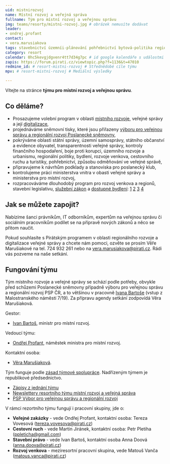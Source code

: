 ```yaml
---
uid: mistnirozvoj
name: Místní rozvoj a veřejná správa
fullname: Tým pro místní rozvoj a veřejnou správu
img: teams/resorty/mistni-rozvoj.jpg # obrázek nemusíte dodávat
leader: 
- ondrej.profant
contact:
- vera.marusiakova
tags: stavebnictví územníi-plánování pohřebnictví bytová-politika regionálníi-politika státní-správa územní-samospráva
category: resort
calendar: 0hc5kevgjdgvenr4tt7d34g7pc # id google kalendáře s událostmi
zapis: https://forum.pirati.cz/viewtopic.php?f=1136&t=47010
redmine_id: # resort-mistni-rozvoj # Střednědobé cíle týmu
mpv: # resort-mistni-rozvoj # Mediální výsledky

---
```


Vítejte na stránce **týmu pro místní rozvoj a veřejnou správu**.

Co děláme?
----------

* Prosazujeme volební program v oblasti [místního rozvoje](https://www.pirati.cz/program/psp2017/mistni-rozvoj/), veřejné správy a její [digitalizace](https://www.pirati.cz/program/psp2017/informatika/),
* projednáváme sněmovní tisky, které jsou přiřazeny [výboru pro veřejnou správu a regionální rozvoj Poslanecké sněmovny](http://www.psp.cz/sqw/hp.sqw?k=4400),
* pokrýváme oblasti státní správy, územní samosprávy, státního občanství a evidence obyvatel, transparentnosti veřejné správy, kontroly finančního hospodaření, boje proti korupci, územního rozvoje a urbanismu, regionální politiky, bydlení, rozvoje venkova, cestovního ruchu a turistiky, pohřebnictví, způsobu odměňování ve veřejné správě,
* připravujeme k návrhům podklady a stanoviska pro poslanecký klub,
* kontrolujeme práci ministerstva vnitra v obasti veřejné správy a ministerstva pro místní rozvoj,
* rozpracováváme dlouhodobý program pro rozvoj venkova a regionů, stavební legislativu, [služební zákon](https://www.pirati.cz/program/dlouhodoby/sluzebni-zakon/) a [dostupné bydlení](https://www.socialni-a-dostupne-bydleni.cz/): [1](https://www.pirati.cz/tiskove-zpravy/bartos-richterova-simral-jednali-mmr.html) [2](https://www.pirati.cz/tiskove-zpravy/pirati-pripravuji-legislativu-k-socialnimu-bydleni.html) [3](https://www.pirati.cz/tiskove-zpravy/vyloucenych-lokalit-pribyva.html) [4](https://www.pirati.cz/tiskove-zpravy/pirati-radi-ministryni-jak-zvladnout-airbnb-a-drahe-bydleni.html)

Jak se můžete zapojit?
-----------------------------

Nabízíme šanci právníkům, IT odborníkům, expertům na veřejnou správu či sociálním pracovníkům podílet se na přípravě nových zákonů a něco se přitom naučit.

Pokud souhlasíte s Pirátským programem v oblasti regionálního rozvoje a digitalizace veřejné správy a chcete nám pomoci, ozvěte se prosím Věře Marušiakové na tel. 724 932 261 nebo na vera.marusiakova@pirati.cz. Rádi vás pozveme na naše setkání.


Fungování týmu
---------------

Tým místního rozvoje a veřejné správy se schází podle potřeby, obvykle před schůzemi Poslanecké sněmovny případně výboru pro veřejnou správu a regionální rozvoj PSP ČR, a to většinou v pracovně [Ivana Bartoše](https://www.pirati.cz/lide/ivan-bartos/) (vstup z Malostranského náměstí 7/19). Za přípravu agendy setkání zodpovídá Věra Marušiaková.

Gestor: 
* [Ivan Bartoš](https://www.pirati.cz/lide/ivan-bartos), ministr pro místní rozvoj.

Vedoucí týmu:
* [Ondřej Profant](https://www.pirati.cz/lide/ondrej-profant), náměstek ministra pro místní rozvoj.

Kontaktní osoba:
* [Věra Marušiaková](https://www.pirati.cz/lide/vera-marusiakova).


Tým funguje podle [zásad týmové spolupráce](https://wiki.pirati.cz/rules/or_zatys). Nadřízeným týmem je republikové předsednictvo.

* [Zápisy z jednání týmu](https://forum.pirati.cz/viewtopic.php?f=1136&t=47010&p=617443#p617443)
* [Newslettery resortního týmu místní rozvoj a veřejná správa](https://nalodeni.pirati.cz/news/list/20)
* [PSP Výbor pro veřejnou správu a regionální rozvoj](https://www.psp.cz/sqw/hp.sqw?k=4409)

V rámci rezortního týmu fungují i pracovní skupiny, jde o:
* **Veřejné zakázky** - vede Ondřej Profant, kontaktní osoba: Tereza Vovesová (tereza.vovesova@pirati.cz)
* **Cestovní ruch** - vede Martin Jiránek, kontaktní osoba: Petr Pletiha (ppleticha@gmail.com)
* **Stavební právo** - vede Ivan Bartoš, kontaktní osoba Anna Doová (anna.doova@pirati.cz) 
* **Rozvoj venkova** - meziresortní pracovní skupina, vede Matouš Vanča (matous.vanca@pirati.cz) 

